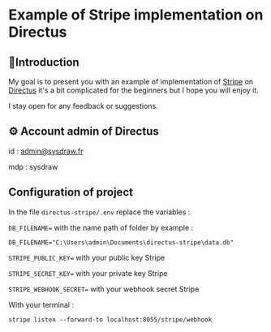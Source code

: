 # Example of Stripe implementation on Directus

## 🐰Introduction

My goal is to present you with an example of implementation of [Stripe](https://stripe.com/) on [Directus](https://github.com/directus/directus) it's a bit complicated for the beginners but I hope you will enjoy it.

I stay open for any feedback or suggestions.

## ⚙️ Account admin of Directus
id : admin@sysdraw.fr

mdp : sysdraw

## Configuration of project
In the file `directus-stripe/.env` replace the variables :

`DB_FILENAME=` with the name path of folder by example :

```
DB_FILENAME="C:\Users\admin\Documents\directus-stripe\data.db"
```

``STRIPE_PUBLIC_KEY=`` with your public key Stripe

``STRIPE_SECRET_KEY=`` with your private key Stripe

``STRIPE_WEBHOOK_SECRET=`` with your webhook secret Stripe

With your terminal :
```
stripe listen --forward-to localhost:8055/stripe/webhook
```